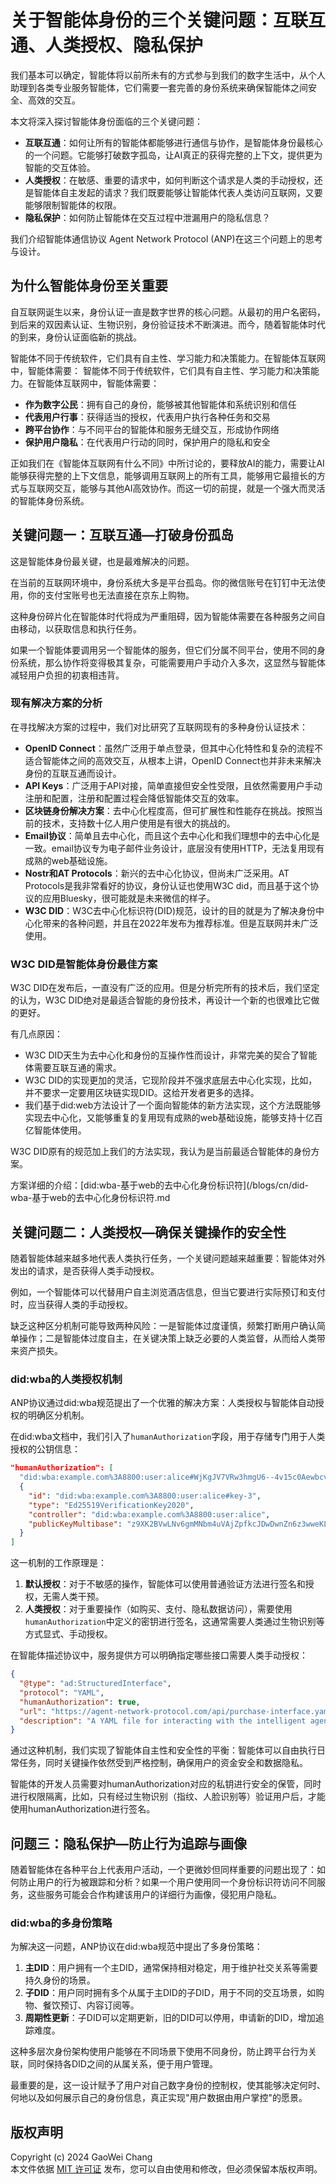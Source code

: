 # 关于智能体身份的三个关键问题：互联互通、人类授权、隐私保护

我们基本可以确定，智能体将以前所未有的方式参与到我们的数字生活中，从个人助理到各类专业服务智能体，它们需要一套完善的身份系统来确保智能体之间安全、高效的交互。

本文将深入探讨智能体身份面临的三个关键问题：
- **互联互通**：如何让所有的智能体都能够进行通信与协作，是智能体身份最核心的一个问题。它能够打破数字孤岛，让AI真正的获得完整的上下文，提供更为智能的交互体验。
- **人类授权**：在敏感、重要的请求中，如何判断这个请求是人类的手动授权，还是智能体自主发起的请求？我们既要能够让智能体代表人类访问互联网，又要能够限制智能体的权限。
- **隐私保护**：如何防止智能体在交互过程中泄漏用户的隐私信息？

我们介绍智能体通信协议 Agent Network Protocol (ANP)在这三个问题上的思考与设计。

## 为什么智能体身份至关重要

自互联网诞生以来，身份认证一直是数字世界的核心问题。从最初的用户名密码，到后来的双因素认证、生物识别，身份验证技术不断演进。而今，随着智能体时代的到来，身份认证面临新的挑战。

智能体不同于传统软件，它们具有自主性、学习能力和决策能力。在智能体互联网中，智能体需要：
智能体不同于传统软件，它们具有自主性、学习能力和决策能力。在智能体互联网中，智能体需要：

- **作为数字公民**：拥有自己的身份，能够被其他智能体和系统识别和信任
- **代表用户行事**：获得适当的授权，代表用户执行各种任务和交易
- **跨平台协作**：与不同平台的智能体和服务无缝交互，形成协作网络
- **保护用户隐私**：在代表用户行动的同时，保护用户的隐私和安全

正如我们在《智能体互联网有什么不同》中所讨论的，要释放AI的能力，需要让AI能够获得完整的上下文信息，能够调用互联网上的所有工具，能够用它最擅长的方式与互联网交互，能够与其他AI高效协作。而这一切的前提，就是一个强大而灵活的智能体身份系统。

## 关键问题一：互联互通—打破身份孤岛

这是智能体身份最关键，也是最难解决的问题。

在当前的互联网环境中，身份系统大多是平台孤岛。你的微信账号在钉钉中无法使用，你的支付宝账号也无法直接在京东上购物。

这种身份碎片化在智能体时代将成为严重阻碍，因为智能体需要在各种服务之间自由移动，以获取信息和执行任务。

如果一个智能体要调用另一个智能体的服务，但它们分属不同平台，使用不同的身份系统，那么协作将变得极其复杂，可能需要用户手动介入多次，这显然与智能体减轻用户负担的初衷相违背。

### 现有解决方案的分析

在寻找解决方案的过程中，我们对比研究了互联网现有的多种身份认证技术：

- **OpenID Connect**：虽然广泛用于单点登录，但其中心化特性和复杂的流程不适合智能体之间的高效交互，从根本上讲，OpenID Connect也并非未来解决身份的互联互通而设计。
- **API Keys**：广泛用于API对接，简单直接但安全性受限，且依然需要用户手动注册和配置，注册和配置过程会降低智能体交互的效率。
- **区块链身份解决方案**：去中心化程度高，但可扩展性和性能存在挑战。按照当前的技术，支持数十亿人用户使用是有很大的挑战的。
- **Email协议**：简单且去中心化，而且这个去中心化和我们理想中的去中心化是一致。email协议专为电子邮件业务设计，底层没有使用HTTP，无法复用现有成熟的web基础设施。
- **Nostr和AT Protocols**：新兴的去中心化协议，但尚未广泛采用。AT Protocols是我非常看好的协议，身份认证也使用W3C did，而且基于这个协议的应用Bluesky，很可能就是未来微信的样子。
- **W3C DID**：W3C去中心化标识符(DID)规范，设计的目的就是为了解决身份中心化带来的各种问题，并且在2022年发布为推荐标准。但是互联网并未广泛使用。

### W3C DID是智能体身份最佳方案

W3C DID在发布后，一直没有广泛的应用。但是分析完所有的技术后，我们坚定的认为，W3C DID绝对是最适合智能的身份技术，再设计一个新的也很难比它做的更好。

有几点原因：
- W3C DID天生为去中心化和身份的互操作性而设计，非常完美的契合了智能体需要互联互通的需求。
- W3C DID的实现更加的灵活，它现阶段并不强求底层去中心化实现，比如，并不要求一定要用区块链实现DID。这给开发者更多的选择。
- 我们基于did:web方法设计了一个面向智能体的新方法实现，这个方法既能够实现去中心化，又能够重复的复用现有成熟的web基础设施，能够支持十亿百亿智能体使用。

W3C DID原有的规范加上我们的方法实现，我认为是当前最适合智能体的身份方案。

方案详细的介绍：[did:wba-基于web的去中心化身份标识符](/blogs/cn/did-wba-基于web的去中心化身份标识符.md

## 关键问题二：人类授权—确保关键操作的安全性

随着智能体越来越多地代表人类执行任务，一个关键问题越来越重要：智能体对外发出的请求，是否获得人类手动授权。

例如，一个智能体可以代替用户自主浏览酒店信息，但当它要进行实际预订和支付时，应当获得人类的手动授权。

缺乏这种区分机制可能导致两种风险：一是智能体过度谨慎，频繁打断用户确认简单操作；二是智能体过度自主，在关键决策上缺乏必要的人类监督，从而给人类带来资产损失。

### did:wba的人类授权机制

ANP协议通过did:wba规范提出了一个优雅的解决方案：人类授权与智能体自动授权的明确区分机制。

在did:wba文档中，我们引入了`humanAuthorization`字段，用于存储专门用于人类授权的公钥信息：

```json
"humanAuthorization": [
  "did:wba:example.com%3A8800:user:alice#WjKgJV7VRw3hmgU6--4v15c0Aewbcvat1BsRFTIqa5Q",
  {
    "id": "did:wba:example.com%3A8800:user:alice#key-3",
    "type": "Ed25519VerificationKey2020",
    "controller": "did:wba:example.com%3A8800:user:alice",
    "publicKeyMultibase": "z9XK2BVwLNv6gmMNbm4uVAjZpfkcJDwDwnZn6z3wweKLo"
  }
]
```

这一机制的工作原理是：

1. **默认授权**：对于不敏感的操作，智能体可以使用普通验证方法进行签名和授权，无需人类干预。
2. **人类授权**：对于重要操作（如购买、支付、隐私数据访问），需要使用`humanAuthorization`中定义的密钥进行签名，这通常需要人类通过生物识别等方式显式、手动授权。

在智能体描述协议中，服务提供方可以明确指定哪些接口需要人类手动授权：

```json
{
  "@type": "ad:StructuredInterface",
  "protocol": "YAML",
  "humanAuthorization": true,
  "url": "https://agent-network-protocol.com/api/purchase-interface.yaml",
  "description": "A YAML file for interacting with the intelligent agent through purchase."
}
```

通过这种机制，我们实现了智能体自主性和安全性的平衡：智能体可以自由执行日常任务，同时关键操作依然受到严格控制，确保用户的资金安全和数据隐私。

智能体的开发人员需要对humanAuthorization对应的私钥进行安全的保管，同时进行权限隔离，比如，只有经过生物识别（指纹、人脸识别等）验证用户后，才能使用humanAuthorization进行签名。

## 问题三：隐私保护—防止行为追踪与画像

随着智能体在各种平台上代表用户活动，一个更微妙但同样重要的问题出现了：如何防止用户的行为被跟踪和分析？如果一个用户使用同一个身份标识符访问不同服务，这些服务可能会合作构建该用户的详细行为画像，侵犯用户隐私。

### did:wba的多身份策略

为解决这一问题，ANP协议在did:wba规范中提出了多身份策略：

1. **主DID**：用户拥有一个主DID，通常保持相对稳定，用于维护社交关系等需要持久身份的场景。
2. **子DID**：用户同时拥有多个从属于主DID的子DID，用于不同的交互场景，如购物、餐饮预订、内容订阅等。
3. **周期性更新**：子DID可以定期更新，旧的DID可以停用，申请新的DID，增加追踪难度。

这种多层次身份架构使用户能够在不同场景下使用不同身份，防止跨平台行为关联，同时保持各DID之间的从属关系，便于用户管理。

最重要的是，这一设计赋予了用户对自己数字身份的控制权，使其能够决定何时、何地以及如何展示自己的身份信息，真正实现"用户数据由用户掌控"的愿景。



## 版权声明  
Copyright (c) 2024 GaoWei Chang  
本文件依据 [MIT 许可证](./LICENSE) 发布，您可以自由使用和修改，但必须保留本版权声明。  



